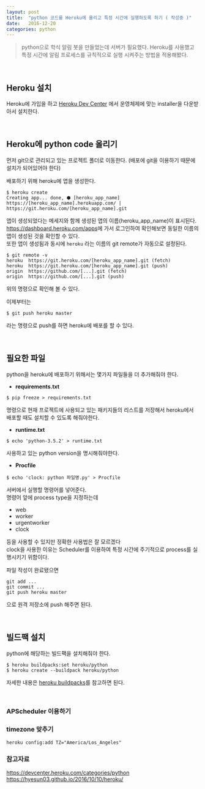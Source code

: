 ```yaml
---
layout: post
title:  "python 코드를 Heroku에 올리고 특정 시간에 실행하도록 하기 ( 작성중 )"
date:   2016-12-20
categories: python
---
```


> python으로 학식 알림 봇을 만들었는데 서버가 필요했다. Heroku를 사용했고 특정 시간에 알림 프로세스를 규칙적으로 실행 시켜주는 방법을 적용해봤다.  

<br>  

## Heroku 설치  

Heroku에 가입을 하고 [Heroku Dev Center](https://devcenter.heroku.com/articles/heroku-cli#download-and-install) 에서 운영체제에 맞는 installer을 다운받아서 설치한다.  

<br>  

## Heroku에 python code 올리기  

먼저 git으로 관리되고 있는 프로젝트 폴더로 이동한다. (배포에 git을 이용하기 때문에 설치가 되어있어야 한다)  

배포하기 위해 heroku에 앱을 생성한다.

```
$ heroku create
Creating app... done, ⬢ [heroku_app_name]
https://[heroku_app_name].herokuapp.com/ | https://git.heroku.com/[heroku_app_name].git
```   

앱이 생성되었다는 메세지와 함께 생성된 앱의 이름(heroku_app_name)이 표시된다.  
<https://dashboard.heroku.com/apps>에 가서 로그인하여 확인해보면 동일한 이름의 앱이 생성된 것을 확인할 수 있다.  
또한 앱이 생성됨과 동시에 `heroku` 라는 이름의 git remote가 자동으로 설정된다.  

```
$ git remote -v
heroku	https://git.heroku.com/[heroku_app_name].git (fetch)
heroku	https://git.heroku.com/[heroku_app_name].git (push)
origin	https://github.com/[...].git (fetch)
origin	https://github.com/[...].git (push)
```  

위의 명령으로 확인해 볼 수 있다.  

이제부터는
```
$ git push heroku master
```  

라는 명령으로 push를 하면 heroku에 배포를 할 수 있다.  

<br>   

## 필요한 파일  

python을 heroku에 배포하기 위해서는 몇가지 파일들을 더 추가해줘야 한다.  

- __requirements.txt__  

```
$ pip freeze > requirements.txt
```  
명령으로 현재 프로젝트에 사용되고 있는 패키지들의 리스트를 저장해서 heroku에서 배포할 때도 설치할 수 있도록 해줘야한다.  

- __runtime.txt__   

```
$ echo 'python-3.5.2' > runtime.txt
```
사용하고 있는 python version을 명시해줘야한다.  

- __Procfile__  

```
$ echo 'clock: python 파일명.py' > Procfile
```  

서버에서 실행할 명령어를 넣어준다.  
명령어 앞에 process type을 지정하는데  

- web  
- worker  
- urgentworker  
- clock  

등을 사용할 수 있지만 정확한 사용법은 잘 모르겠다  
clock을 사용한 이유는 Scheduler를 이용하여 특정 시간에 주기적으로 process를 실행시키기 위함이다.  

파일 작성이 완료됐으면   
```
git add ...
git commit ...
git push heroku master
```  

으로 원격 저장소에 push 해주면 된다.  

<br>  

## 빌드팩 설치  

python에 해당하는 빌드팩을 설치해줘야 한다.  

```
$ heroku buildpacks:set heroku/python
$ heroku create --buildpack heroku/python
```  

자세한 내용은
[heroku buildpacks](https://devcenter.heroku.com/articles/buildpacks)를 참고하면 된다.  

<br>  

### APScheduler 이용하기

### timezone 맞추기

`heroku config:add TZ="America/Los_Angeles"`


### 참고자료  

<https://devcenter.heroku.com/categories/python>  
<https://hyesun03.github.io/2016/10/10/heroku/>
